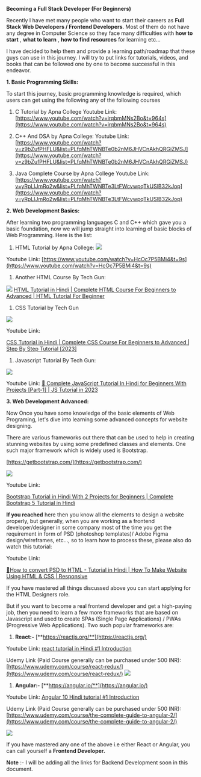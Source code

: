 **Becoming a Full Stack Developer (For Beginners)**

Recently I have met many people who want to start their careers as **Full Stack Web Developers / Frontend Developers**. Most of them do not have any degree in Computer Science so they face many difficulties with **how to start** , **what to learn** , **how to find resources** for learning etc…

I have decided to help them and provide a learning path/roadmap that these guys can use in this journey. I will try to put links for tutorials, videos, and books that can be followed one by one to become successful in this endeavor.

**1. Basic Programming Skills:**

To start this journey, basic programming knowledge is required, which users can get using the following any of the following courses

1. C Tutorial by Apna College
Youtube Link: [https://www.youtube.com/watch?v=irqbmMNs2Bo&t=964s](https://www.youtube.com/watch?v=irqbmMNs2Bo&t=964s)

2. C++ And DSA by Apna College:
Youtube Link: [https://www.youtube.com/watch?v=z9bZufPHFLU&list=PLfqMhTWNBTe0b2nM6JHVCnAkhQRGiZMSJ](https://www.youtube.com/watch?v=z9bZufPHFLU&list=PLfqMhTWNBTe0b2nM6JHVCnAkhQRGiZMSJ)

3. Java Complete Course by Apna College
Youtube Link: [https://www.youtube.com/watch?v=yRpLlJmRo2w&list=PLfqMhTWNBTe3LtFWcvwpqTkUSlB32kJop](https://www.youtube.com/watch?v=yRpLlJmRo2w&list=PLfqMhTWNBTe3LtFWcvwpqTkUSlB32kJop)


**2. Web Development Basics:**

After learning two programming languages C and C++ which gave you a basic foundation, now we will jump straight into learning of basic blocks of Web Programming. Here is the list:

1. HTML Tutorial by Apna College: ![](RackMultipart20230103-1-dbwb1k_html_47b59d69295185d4.png)

Youtube Link: [https://www.youtube.com/watch?v=HcOc7P5BMi4&t=9s](https://www.youtube.com/watch?v=HcOc7P5BMi4&t=9s)

1. Another HTML Course By Tech Gun:

![](RackMultipart20230103-1-dbwb1k_html_cc22805d317075e2.png)
[HTML Tutorial in Hindi | Complete HTML Course For Beginners to Advanced | HTML Tutorial For Beginner](https://www.youtube.com/watch?v=QXPWs00RD3A)

1. CSS Tutorial by Tech Gun

![](RackMultipart20230103-1-dbwb1k_html_1d5da1a3028ab3b.png)

Youtube Link:

[CSS Tutorial in Hindi | Complete CSS Course For Beginners to Advanced | Step By Step Tutorial [2023]](https://www.youtube.com/watch?v=WyxzAU3p8CE&t=0s)

1. Javascript Tutorial By Tech Gun:

![](RackMultipart20230103-1-dbwb1k_html_5f1f38c5e1f229a2.png)

Youtube Link: [🎯 Complete JavaScript Tutorial In Hindi for Beginners With Projects [Part-1] | JS Tutorial in 2023](https://www.youtube.com/watch?v=1kUoOLZ0g6g)

**3. Web Development Advanced:**

Now Once you have some knowledge of the basic elements of Web Programing, let's dive into learning some advanced concepts for website designing.

There are various frameworks out there that can be used to help in creating stunning websites by using some predefined classes and elements. One such major framework which is widely used is Bootstrap.

[https://getbootstrap.com/](https://getbootstrap.com/)

![](RackMultipart20230103-1-dbwb1k_html_c6a4b562f93c2ccc.png)

Youtube Link:

[Bootstrap Tutorial in Hindi With 2 Projects for Beginners | Complete Bootstrap 5 Tutorial in Hindi](https://www.youtube.com/watch?v=QE5oQh63gGE&t=7s)

**If you reached** here then you know all the elements to design a website properly, but generally, when you are working as a frontend developer/designer in some company most of the time you get the requirement in form of PSD (photoshop templates)/ Adobe Figma design/wireframes, etc…, so to learn how to process these, please also do watch this tutorial:

Youtube Link:

[🎯How to convert PSD to HTML - Tutorial in Hindi | How To Make Website Using HTML & CSS | Responsive](https://www.youtube.com/watch?v=WHgRcRJJOSI)

If you have mastered all things discussed above you can start applying for the HTML Designers role.

But if you want to become a real frontend developer and get a high-paying job, then you need to learn a few more frameworks that are based on Javascript and used to create SPAs (Single Page Applications) / PWAs (Progressive Web Applications). Two such popular frameworks are:

1. **React:-** [**https://reactjs.org/**](https://reactjs.org/)

Youtube Link: [react tutorial in Hindi #1 Introduction](https://www.youtube.com/watch?v=9Tz2tY-ZEwQ&list=PL8p2I9GklV47BCAjiCtuV_liN9IwAl8pM&index=1)

Udemy Link (Paid Course generally can be purchased under 500 INR): [https://www.udemy.com/course/react-redux/](https://www.udemy.com/course/react-redux/) ![](RackMultipart20230103-1-dbwb1k_html_3e513d1505b5d0a2.png)

1. **Angular:-** [**https://angular.io/**](https://angular.io/)

Youtube Link: [Angular 10 Hindi tutorial #1 Introduction](https://www.youtube.com/watch?v=hvTLBqzNFEc&list=PL8p2I9GklV46PmAoG2LrIr7sG_VeibGhJ&index=1)

Udemy Link (Paid Course generally can be purchased under 500 INR): [https://www.udemy.com/course/the-complete-guide-to-angular-2/](https://www.udemy.com/course/the-complete-guide-to-angular-2/)

![](RackMultipart20230103-1-dbwb1k_html_196a78f7e212074e.png)

If you have mastered any one of the above i.e either React or Angular, you can call yourself a **Frontend Developer.**

**Note** :- I will be adding all the links for Backend Development soon in this document.
